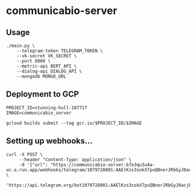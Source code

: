 # communicabio-server

## Usage

```shell
./main.py \
    --telegram-token TELEGRAM_TOKEN \
    --vk-secret VK_SECRET \
    --port 8080 \
    --metric-api BERT_API \
    --dialog-api DIALOG_API \
    --mongodb MONGO_URL
```


## Deployment to GCP

```shell
PROJECT_ID=stunning-hull-187717
IMAGE=communicabio_server

gcloud builds submit --tag gcr.io/$PROJECT_ID/$IMAGE
```

## Setting up webhooks...

```shell
curl -X POST \
     --header "Content-Type: application/json" \
     -d '{"url": "https://communicabio-server-b7e3qu3u4a-uc.a.run.app/webhooks/telegram/1079728001:AAElKzs3sokX7puQBnerJRbGyJ0acjETXL0"}' \
     'https://api.telegram.org/bot1079728001:AAElKzs3sokX7puQBnerJRbGyJ0acjETXL0/setWebhook'
```
